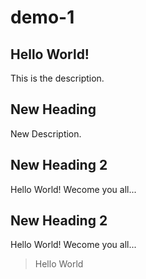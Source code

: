 # demo-1
## Hello World!
This is the description.

## New Heading

New Description.

## New Heading 2

Hello World! Wecome you all...

## New Heading 2

Hello World! Wecome you all...

>Hello World